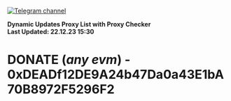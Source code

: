 [![Telegram channel](https://img.shields.io/endpoint?url=https://runkit.io/damiankrawczyk/telegram-badge/branches/master?url=https://t.me/n4z4v0d)](https://t.me/n4z4v0d) 

**Dynamic Updates Proxy List with Proxy Checker**  
**Last Updated: 22.12.23 15:30**

# DONATE (_any evm_) - 0xDEADf12DE9A24b47Da0a43E1bA70B8972F5296F2
